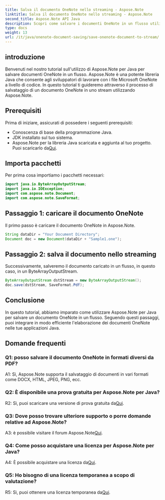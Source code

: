 ```yaml
---
title: Salva il documento OneNote nello streaming - Aspose.Note
linktitle: Salva il documento OneNote nello streaming - Aspose.Note
second_title: Aspose.Note API Java
description: Scopri come salvare i documenti OneNote in un flusso utilizzando Aspose.Note per Java. Segui il nostro tutorial passo passo per un'integrazione efficiente nelle tue applicazioni Java.
type: docs
weight: 13
url: /it/java/onenote-document-saving/save-onenote-document-to-stream/
---
```

## introduzione

Benvenuti nel nostro tutorial sull'utilizzo di Aspose.Note per Java per salvare documenti OneNote in un flusso. Aspose.Note è una potente libreria Java che consente agli sviluppatori di lavorare con i file Microsoft OneNote a livello di codice. In questo tutorial ti guideremo attraverso il processo di salvataggio di un documento OneNote in uno stream utilizzando Aspose.Note.

## Prerequisiti

Prima di iniziare, assicurati di possedere i seguenti prerequisiti:

- Conoscenza di base della programmazione Java.
- JDK installato sul tuo sistema.
-  Aspose.Note per la libreria Java scaricata e aggiunta al tuo progetto. Puoi scaricarlo da[Qui](https://releases.aspose.com/note/java/).

## Importa pacchetti

Per prima cosa importiamo i pacchetti necessari:

```java
import java.io.ByteArrayOutputStream;
import java.io.IOException;
import com.aspose.note.Document;
import com.aspose.note.SaveFormat;
```

## Passaggio 1: caricare il documento OneNote

Il primo passo è caricare il documento OneNote in Aspose.Note.

```java
String dataDir = "Your Document Directory";
Document doc = new Document(dataDir + "Sample1.one");
```

## Passaggio 2: salva il documento nello streaming

Successivamente, salveremo il documento caricato in un flusso, in questo caso, in un ByteArrayOutputStream.

```java
ByteArrayOutputStream dstStream = new ByteArrayOutputStream();
doc.save(dstStream, SaveFormat.Pdf);
```

## Conclusione

In questo tutorial, abbiamo imparato come utilizzare Aspose.Note per Java per salvare un documento OneNote in un flusso. Seguendo questi passaggi, puoi integrare in modo efficiente l'elaborazione dei documenti OneNote nelle tue applicazioni Java.

## Domande frequenti

### Q1: posso salvare il documento OneNote in formati diversi da PDF?

A1: Sì, Aspose.Note supporta il salvataggio di documenti in vari formati come DOCX, HTML, JPEG, PNG, ecc. 

### Q2: È disponibile una prova gratuita per Aspose.Note per Java?

 R2: Sì, puoi scaricare una versione di prova gratuita da[Qui](https://releases.aspose.com/).

### Q3: Dove posso trovare ulteriore supporto o porre domande relative ad Aspose.Note?

 A3: è possibile visitare il forum Aspose.Note[Qui](https://forum.aspose.com/c/note/28).

### Q4: Come posso acquistare una licenza per Aspose.Note per Java?

 A4: È possibile acquistare una licenza da[Qui](https://purchase.aspose.com/buy).

### Q5: Ho bisogno di una licenza temporanea a scopo di valutazione?

 R5: Sì, puoi ottenere una licenza temporanea da[Qui](https://purchase.aspose.com/temporary-license/).